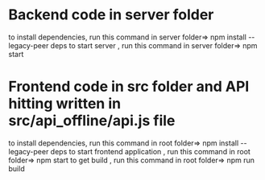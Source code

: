 
# Backend code in server folder 

to install dependencies, run this command in server folder=> npm install --legacy-peer deps 
to start server , run this command in server folder=> npm start


# Frontend code in src folder and API hitting written in src/api_offline/api.js file

to install dependencies, run this command in root folder=> npm install --legacy-peer deps 
to start frontend application , run this command in root folder=> npm start
to get build , run this command in root folder=> npm run build






